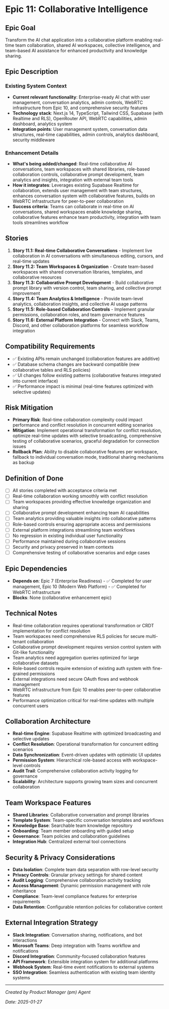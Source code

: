 # Epic 11: Collaborative Intelligence

## Epic Goal
Transform the AI chat application into a collaborative platform enabling real-time team collaboration, shared AI workspaces, collective intelligence, and team-based AI assistance for enhanced productivity and knowledge sharing.

## Epic Description

### Existing System Context
- **Current relevant functionality**: Enterprise-ready AI chat with user management, conversation analytics, admin controls, WebRTC infrastructure from Epic 10, and comprehensive security features
- **Technology stack**: Next.js 14, TypeScript, Tailwind CSS, Supabase (with Realtime and RLS), OpenRouter API, WebRTC capabilities, admin dashboard, analytics system
- **Integration points**: User management system, conversation data structures, real-time capabilities, admin controls, analytics dashboard, security middleware

### Enhancement Details
- **What's being added/changed**: Real-time collaborative AI conversations, team workspaces with shared libraries, role-based collaboration controls, collaborative prompt development, team analytics and insights, integration with external team tools
- **How it integrates**: Leverages existing Supabase Realtime for collaboration, extends user management with team structures, enhances conversation system with collaborative features, builds on WebRTC infrastructure for peer-to-peer collaboration
- **Success criteria**: Teams can collaborate in real-time on AI conversations, shared workspaces enable knowledge sharing, collaborative features enhance team productivity, integration with team tools streamlines workflow

## Stories

1. **Story 11.1: Real-time Collaborative Conversations** - Implement live collaboration in AI conversations with simultaneous editing, cursors, and real-time updates
2. **Story 11.2: Team Workspaces & Organization** - Create team-based workspaces with shared conversation libraries, templates, and collaborative resources
3. **Story 11.3: Collaborative Prompt Development** - Build collaborative prompt library with version control, team sharing, and collective prompt improvement
4. **Story 11.4: Team Analytics & Intelligence** - Provide team-level analytics, collaboration insights, and collective AI usage patterns
5. **Story 11.5: Role-based Collaboration Controls** - Implement granular permissions, collaboration roles, and team governance features
6. **Story 11.6: External Platform Integration** - Connect with Slack, Teams, Discord, and other collaboration platforms for seamless workflow integration

## Compatibility Requirements

- ✅ Existing APIs remain unchanged (collaboration features are additive)
- ✅ Database schema changes are backward compatible (new collaborative tables and RLS policies)
- ✅ UI changes follow existing patterns (collaborative features integrated into current interface)
- ✅ Performance impact is minimal (real-time features optimized with selective updates)

## Risk Mitigation

- **Primary Risk**: Real-time collaboration complexity could impact performance and conflict resolution in concurrent editing scenarios
- **Mitigation**: Implement operational transformation for conflict resolution, optimize real-time updates with selective broadcasting, comprehensive testing of collaborative scenarios, graceful degradation for connection issues
- **Rollback Plan**: Ability to disable collaborative features per workspace, fallback to individual conversation mode, traditional sharing mechanisms as backup

## Definition of Done

- [ ] All stories completed with acceptance criteria met
- [ ] Real-time collaboration working smoothly with conflict resolution
- [ ] Team workspaces providing effective knowledge organization and sharing
- [ ] Collaborative prompt development enhancing team AI capabilities
- [ ] Team analytics providing valuable insights into collaborative patterns
- [ ] Role-based controls ensuring appropriate access and permissions
- [ ] External platform integrations streamlining team workflows
- [ ] No regression in existing individual user functionality
- [ ] Performance maintained during collaborative sessions
- [ ] Security and privacy preserved in team contexts
- [ ] Comprehensive testing of collaborative scenarios and edge cases

## Epic Dependencies

- **Depends on**: Epic 7 (Enterprise Readiness) - ✅ Completed for user management, Epic 10 (Modern Web Platform) - ✅ Completed for WebRTC infrastructure
- **Blocks**: None (collaborative enhancement epic)

## Technical Notes

- Real-time collaboration requires operational transformation or CRDT implementation for conflict resolution
- Team workspaces need comprehensive RLS policies for secure multi-tenant collaboration
- Collaborative prompt development requires version control system with Git-like functionality
- Team analytics need aggregation queries optimized for large collaborative datasets
- Role-based controls require extension of existing auth system with fine-grained permissions
- External integrations need secure OAuth flows and webhook management
- WebRTC infrastructure from Epic 10 enables peer-to-peer collaborative features
- Performance optimization critical for real-time updates with multiple concurrent users

## Collaboration Architecture

- **Real-time Engine**: Supabase Realtime with optimized broadcasting and selective updates
- **Conflict Resolution**: Operational transformation for concurrent editing scenarios
- **Data Synchronization**: Event-driven updates with optimistic UI updates
- **Permission System**: Hierarchical role-based access with workspace-level controls
- **Audit Trail**: Comprehensive collaboration activity logging for governance
- **Scalability**: Architecture supports growing team sizes and concurrent collaboration

## Team Workspace Features

- **Shared Libraries**: Collaborative conversation and prompt libraries
- **Template System**: Team-specific conversation templates and workflows
- **Knowledge Base**: Searchable team knowledge repository
- **Onboarding**: Team member onboarding with guided setup
- **Governance**: Team policies and collaboration guidelines
- **Integration Hub**: Centralized external tool connections

## Security & Privacy Considerations

- **Data Isolation**: Complete team data separation with row-level security
- **Privacy Controls**: Granular privacy settings for shared content
- **Audit Logging**: Comprehensive collaboration activity tracking
- **Access Management**: Dynamic permission management with role inheritance
- **Compliance**: Team-level compliance features for enterprise requirements
- **Data Retention**: Configurable retention policies for collaborative content

## External Integration Strategy

- **Slack Integration**: Conversation sharing, notifications, and bot interactions
- **Microsoft Teams**: Deep integration with Teams workflow and notifications
- **Discord Integration**: Community-focused collaboration features
- **API Framework**: Extensible integration system for additional platforms
- **Webhook System**: Real-time event notifications to external systems
- **SSO Integration**: Seamless authentication with existing team identity systems

---

*Created by Product Manager (pm) Agent*  

*Date: 2025-01-27*